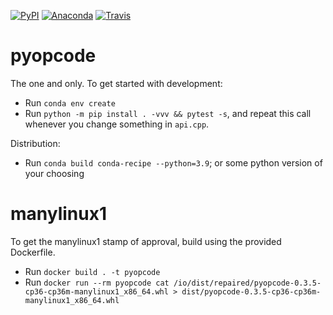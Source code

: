 [![PyPI](https://badge.fury.io/py/pyopcode.svg)](https://badge.fury.io/py/pyopcode) [![Anaconda](https://anaconda.org/conda-forge/pyopcode/badges/version.svg)](https://anaconda.org/conda-forge/pyopcode/) [![Travis](https://travis-ci.org/ClinicalGraphics/pyopcode.svg?branch=master)](https://travis-ci.org/ClinicalGraphics/pyopcode/)

# pyopcode

The one and only. To get started with development:

* Run `conda env create`
* Run `python -m pip install . -vvv && pytest -s`, and repeat this call whenever you change something in `api.cpp`.

Distribution:

* Run `conda build conda-recipe --python=3.9`; or some python version of your choosing

# manylinux1

To get the manylinux1 stamp of approval, build using the provided Dockerfile.

* Run `docker build . -t pyopcode`
* Run `docker run --rm pyopcode cat /io/dist/repaired/pyopcode-0.3.5-cp36-cp36m-manylinux1_x86_64.whl > dist/pyopcode-0.3.5-cp36-cp36m-manylinux1_x86_64.whl`

